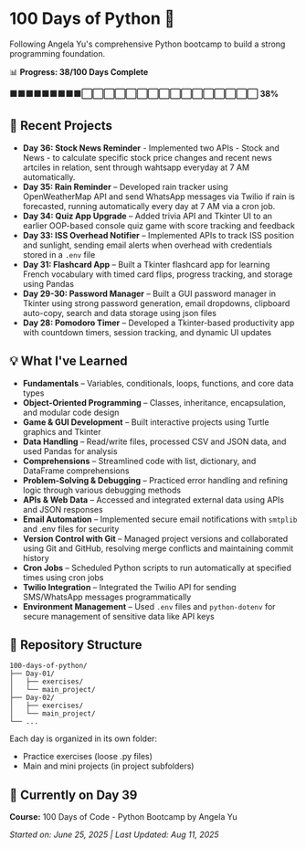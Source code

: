 # 100 Days of Python 🐍

Following Angela Yu's comprehensive Python bootcamp to build a strong programming foundation.

📊 **Progress: 38/100 Days Complete**

**🟩🟩🟩🟩🟩🟩🟩🟩🟩⬜⬜⬜⬜⬜⬜⬜⬜⬜⬜⬜⬜⬜⬜⬜⬜ 38%**


## 🚀 Recent Projects

- **Day 36: Stock News Reminder** - Implemented two APIs - Stock and News - to calculate specific stock price changes and recent news artciles in relation, sent through wahtsapp everyday at 7 AM automatically. 
- **Day 35: Rain Reminder** – Developed rain tracker using OpenWeatherMap API and send WhatsApp messages via Twilio if rain is forecasted, running automatically every day at 7 AM via a cron job.
- **Day 34: Quiz App Upgrade** – Added trivia API and Tkinter UI to an earlier OOP-based console quiz game with score tracking and feedback  
- **Day 33: ISS Overhead Notifier** – Implemented APIs to track ISS position and sunlight, sending email alerts when overhead with credentials stored in a `.env` file  
- **Day 31: Flashcard App** – Built a Tkinter flashcard app for learning French vocabulary with timed card flips, progress tracking, and storage using Pandas  
- **Day 29-30: Password Manager** – Built a GUI password manager in Tkinter using strong password generation, email dropdowns, clipboard auto-copy, search and data storage using json files  
- **Day 28: Pomodoro Timer** – Developed a Tkinter-based productivity app with countdown timers, session tracking, and dynamic UI updates  

## 💡 What I've Learned

- **Fundamentals** – Variables, conditionals, loops, functions, and core data types  
- **Object-Oriented Programming** – Classes, inheritance, encapsulation, and modular code design  
- **Game & GUI Development** – Built interactive projects using Turtle graphics and Tkinter  
- **Data Handling** – Read/write files, processed CSV and JSON data, and used Pandas for analysis  
- **Comprehensions** – Streamlined code with list, dictionary, and DataFrame comprehensions  
- **Problem-Solving & Debugging** – Practiced error handling and refining logic through various debugging methods  
- **APIs & Web Data** – Accessed and integrated external data using APIs and JSON responses  
- **Email Automation** – Implemented secure email notifications with `smtplib` and .env files for security  
- **Version Control with Git** – Managed project versions and collaborated using Git and GitHub, resolving merge conflicts and maintaining commit history  
- **Cron Jobs** – Scheduled Python scripts to run automatically at specified times using cron jobs  
- **Twilio Integration** – Integrated the Twilio API for sending SMS/WhatsApp messages programmatically  
- **Environment Management** – Used `.env` files and `python-dotenv` for secure management of sensitive data like API keys  

## 📁 Repository Structure

```
100-days-of-python/
├── Day-01/
│   ├── exercises/
│   └── main_project/
├── Day-02/
│   ├── exercises/
│   └── main_project/
└── ...
```

Each day is organized in its own folder:
* Practice exercises (loose .py files)
* Main and mini projects (in project subfolders)

## 🎯 Currently on Day 39

**Course:** 100 Days of Code - Python Bootcamp by Angela Yu

*Started on: June 25, 2025 | Last Updated: Aug 11, 2025*
